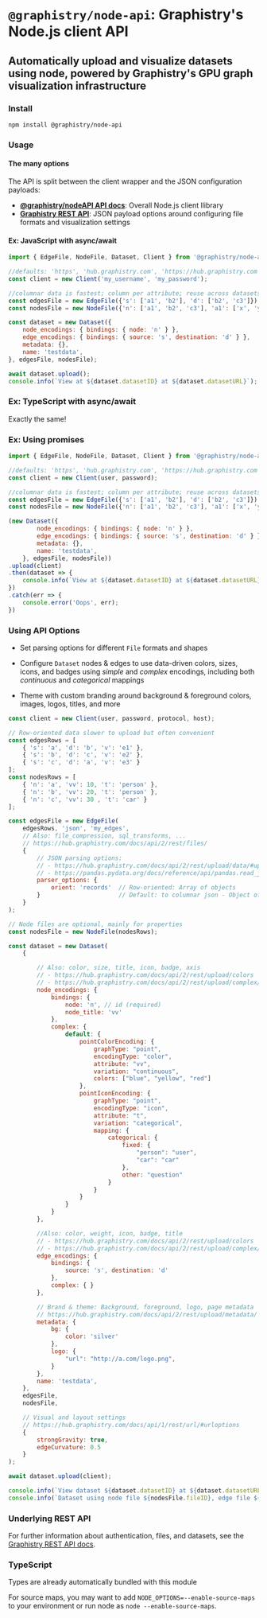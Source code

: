 # `@graphistry/node-api`: Graphistry's Node.js client API

## Automatically upload and visualize datasets using node, powered by Graphistry's GPU graph visualization infrastructure

### Install

`npm install @graphistry/node-api`

### Usage

#### The many options

The API is split between the client wrapper and the JSON configuration payloads:

* **[@graphistry/nodeAPI API docs](https://graphistry.github.io/graphistry-js/node-tsdocs/)**: Overall Node.js client llibrary
* **[Graphistry REST API](https://hub.graphistry.com/docs/api/)**: JSON payload options around configuring file formats and visualization settings

#### Ex: JavaScript with async/await

```javascript
import { EdgeFile, NodeFile, Dataset, Client } from '@graphistry/node-api';

//defaults: 'https', 'hub.graphistry.com', 'https://hub.graphistry.com'
const client = new Client('my_username', 'my_password');

//columnar data is fastest; column per attribute; reuse across datasets
const edgesFile = new EdgeFile({'s': ['a1', 'b2'], 'd': ['b2', 'c3']});
const nodesFile = new NodeFile({'n': ['a1', 'b2', 'c3'], 'a1': ['x', 'y', 'z']});

const dataset = new Dataset({
    node_encodings: { bindings: { node: 'n' } },
    edge_encodings: { bindings: { source: 's', destination: 'd' } },
    metadata: {},
    name: 'testdata',
}, edgesFile, nodesFile);

await dataset.upload();
console.info(`View at ${dataset.datasetID} at ${dataset.datasetURL}`);
```

### Ex: TypeScript with async/await

Exactly the same!

### Ex: Using promises

```javascript
import { EdgeFile, NodeFile, Dataset, Client } from '@graphistry/node-api';

//defaults: 'https', 'hub.graphistry.com', 'https://hub.graphistry.com'
const client = new Client(user, password);

//columnar data is fastest; column per attribute; reuse across datasets
const edgesFile = new EdgeFile({'s': ['a1', 'b2'], 'd': ['b2', 'c3']});
const nodesFile = new NodeFile({'n': ['a1', 'b2', 'c3'], 'a1': ['x', 'y', 'z']});

(new Dataset({
        node_encodings: { bindings: { node: 'n' } },
        edge_encodings: { bindings: { source: 's', destination: 'd' } },
        metadata: {},
        name: 'testdata',
    }, edgesFile, nodesFile))
.upload(client)
.then(dataset => {
    console.info(`View at ${dataset.datasetID} at ${dataset.datasetURL}`);
})
.catch(err => {
    console.error('Oops', err);
})
```

### Using API Options

* Set parsing options for different `File` formats and shapes

* Configure `Dataset` nodes &amp; edges to use data-driven colors, sizes, icons, and badges using *simple* and *complex* encodings, including both *continuous* and *categorical* mappings

* Theme with custom branding around background &amp; foreground colors, images, logos, titles, and more



```javascript
const client = new Client(user, password, protocol, host);

// Row-oriented data slower to upload but often convenient
const edgesRows = [
    { 's': 'a', 'd': 'b', 'v': 'e1' },
    { 's': 'b', 'd': 'c', 'v': 'e2' },
    { 's': 'c', 'd': 'a', 'v': 'e3' }
];
const nodesRows = [
    { 'n': 'a', 'vv': 10, 't': 'person' },
    { 'n': 'b', 'vv': 20, 't': 'person' },
    { 'n': 'c', 'vv': 30 , 't': 'car' }
];

const edgesFile = new EdgeFile(
    edgesRows, 'json', 'my_edges',
    // Also: file_compression, sql_transforms, ...
    // https://hub.graphistry.com/docs/api/2/rest/files/
    {
        // JSON parsing options:
        // - https://hub.graphistry.com/docs/api/2/rest/upload/data/#uploadjson2
        // - https://pandas.pydata.org/docs/reference/api/pandas.read_json.html
        parser_options: {
            orient: 'records'  // Row-oriented: Array of objects
        }                      // Default: to columnar json - Object of arrays
    }
);

// Node files are optional, mainly for properties
const nodesFile = new NodeFile(nodesRows);

const dataset = new Dataset(
    {

        // Also: color, size, title, icon, badge, axis
        // - https://hub.graphistry.com/docs/api/2/rest/upload/colors
        // - https://hub.graphistry.com/docs/api/2/rest/upload/complex/
        node_encodings: {
            bindings: {
                node: 'n', // id (required)
                node_title: 'vv'
            },
            complex: {
                default: {
                    pointColorEncoding: {
                        graphType: "point",
                        encodingType: "color",
                        attribute: "vv",
                        variation: "continuous",
                        colors: ["blue", "yellow", "red"]
                    },
                    pointIconEncoding: {
                        graphType: "point",
                        encodingType: "icon",
                        attribute: "t",
                        variation: "categorical",
                        mapping: {
                            categorical: {
                                fixed: {
                                    "person": "user",
                                    "car": "car"
                                },
                                other: "question"
                            }
                        }
                    }
                }
            }
        },

        //Also: color, weight, icon, badge, title
        // - https://hub.graphistry.com/docs/api/2/rest/upload/colors
        // - https://hub.graphistry.com/docs/api/2/rest/upload/complex/
        edge_encodings: {
            bindings: {
                source: 's', destination: 'd'
            },
            complex: { }
        },

        // Brand & theme: Background, foreground, logo, page metadata
        // https://hub.graphistry.com/docs/api/2/rest/upload/metadata/
        metadata: {
            bg: {
                color: 'silver'
            },
            logo: {
                "url": "http://a.com/logo.png",
            }
        },
        name: 'testdata',
    },
    edgesFile,
    nodesFile,

    // Visual and layout settings
    // https://hub.graphistry.com/docs/api/1/rest/url/#urloptions
    {
        strongGravity: true,
        edgeCurvature: 0.5
    }
);

await dataset.upload(client);

console.info(`View dataset ${dataset.datasetID} at ${dataset.datasetURL}`);
console.info(`Dataset using node file ${nodesFile.fileID}, edge file ${edgesFile.fileID}`);
```

### Underlying REST API

For further information about authentication, files, and datasets, see the [Graphistry REST API docs](https://hub.graphistry.com/docs/api/).

### TypeScript

Types are already automatically bundled with this module

For source maps, you may want to add `NODE_OPTIONS=--enable-source-maps` to your environment or run node as `node --enable-source-maps`.
